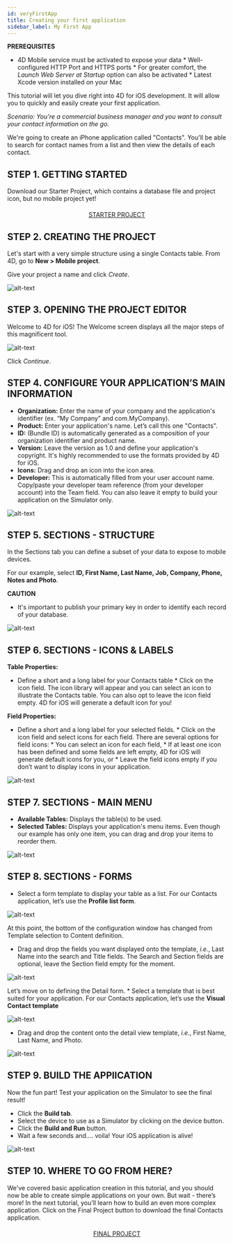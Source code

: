 ```yaml
---
id: veryFirstApp
title: Creating your first application
sidebar_label: My First App
---
```

<div class = "prerequisites">
<b>PREREQUISITES</b>

* 4D Mobile service must be activated to expose your data * Well-configured HTTP Port and HTTPS ports * For greater comfort, the *Launch Web Server at Startup* option can also be activated * Latest Xcode version installed on your Mac </div> 

This tutorial will let you dive right into 4D for iOS development. It will allow you to quickly and easily create your first application.

<i>Scenario: You're a commercial business manager and you want to consult your contact information on the go.</i>

We're going to create an iPhone application called "Contacts". You'll be able to search for contact names from a list and then view the details of each contact.

## STEP 1. GETTING STARTED

Download our Starter Project, which contains a database file and project icon, but no mobile project yet!

<div style="text-align: center; margin-top: 20px">
  
<a class="button"
href="../assets/contactDemoApp/ContactStarter.zip">STARTER PROJECT</a>
</div>

## STEP 2. CREATING THE PROJECT

Let's start with a very simple structure using a single Contacts table. From 4D, go to **New > Mobile project**.

Give your project a name and click *Create*.

![alt-text](assets/CreateYourAppFromScratch/Project-creation-4D-for-iOS.png)

## STEP 3. OPENING THE PROJECT EDITOR

Welcome to 4D for iOS! The Welcome screen displays all the major steps of this magnificent tool. 

![alt-text](assets/CreateYourAppFromScratch/Welcome-Screen-4D-for-iOS.png)

Click *Continue*.

## STEP 4. CONFIGURE YOUR APPLICATION’S MAIN INFORMATION

* **Organization:** Enter the name of your company and the application's identifier (ex. “My Company” and com.MyCompany).
* **Product:** Enter your application's name. Let’s call this one "Contacts".
* **ID:** (Bundle ID) is automatically generated as a composition of your organization identifier and product name.
* **Version:** Leave the version as 1.0 and define your application's copyright. It's highly recommended to use the formats provided by 4D for iOS.
* **Icons:** Drag and drop an icon into the icon area.
* **Developer:** This is automatically filled from your user account name. Copy/paste your developer team reference (from your developer account) into the Team field. You can also leave it empty to build your application on the Simulator only.

![alt-text](assets/CreateYourAppFromScratch/Contact-app-general-section-4D-for-iOS.png)

## STEP 5. SECTIONS - STRUCTURE

In the Sections tab you can define a subset of your data to expose to mobile devices.

For our example, select **ID, First Name, Last Name, Job, Company, Phone, Notes and Photo**.

<div class = "caution">
<b>CAUTION</b>

* It's important to publish your primary key in order to identify each record of your database.
</div>

![alt-text](assets/CreateYourAppFromScratch/Contact-app-structure-section-4D-for-iOS.png)

## STEP 6. SECTIONS - ICONS & LABELS

<b>Table Properties:</b>
* Define a short and a long label for your Contacts table * Click on the icon field. The icon library will appear and you can select an icon to illustrate the Contacts table. You can also opt to leave the icon field empty. 4D for iOS will generate a default icon for you!

<b>Field Properties:</b>
* Define a short and a long label for your selected fields. * Click on the icon field and select icons for each field. There are several options for field icons: * You can select an icon for each field, * If at least one icon has been defined and some fields are left empty, 4D for iOS will generate default icons for you, or * Leave the field icons empty if you don’t want to display icons in your application.

![alt-text](assets/CreateYourAppFromScratch/Contact-app-icons-labels-section-4D-for-iOS.png)

## STEP 7. SECTIONS - MAIN MENU

* **Available Tables:** Displays the table(s) to be used.
* **Selected Tables:** Displays your application's menu items. Even though our example has only one item, you can drag and drop your items to reorder them.

![alt-text](assets/CreateYourAppFromScratch/Contact-app-main-menu-section-4D-for-iOS.png)

## STEP 8. SECTIONS - FORMS

* Select a form template to display your table as a list. For our Contacts application, let’s use the **Profile list form**.

![alt-text](assets/CreateYourAppFromScratch/ListformTemplate-form-section-4D-for-iOS.png)

At this point, the bottom of the configuration window has changed from Template selection to Content definition.

* Drag and drop the fields you want displayed onto the template, *i.e.*, Last Name into the search and Title fields. The Search and Section fields are optional, leave the Section field empty for the moment.

![alt-text](assets/CreateYourAppFromScratch/ListformContent-form-section-4D-for-iOS.png)

Let’s move on to defining the Detail form. * Select a template that is best suited for your application. For our Contacts application, let’s use the **Visual Contact template**

![alt-text](assets/CreateYourAppFromScratch/DetailformTemplate-form-section-4D-for-iOS.png)

* Drag and drop the content onto the detail view template, *i.e.*, First Name, Last Name, and Photo.

![alt-text](assets/CreateYourAppFromScratch/DetailformContent-form-section-4D-for-iOS.png)

## STEP 9. BUILD THE APPlICATION

Now the fun part! Test your application on the Simulator to see the final result!

* Click the **Build tab**.
* Select the device to use as a Simulator by clicking on the device button.
* Click the **Build and Run** button.
* Wait a few seconds and…. voila! Your iOS application is alive!

![alt-text](assets/CreateYourAppFromScratch/simulator-list-form-4D-for-iOS.png)

## STEP 10. WHERE TO GO FROM HERE?

We've covered basic application creation in this tutorial, and you should now be able to create simple applications on your own. But wait - there’s more! In the next tutorial, you’ll learn how to build an even more complex application. Click on the Final Project button to download the final Contacts application.

<div style="text-align: center; margin-top: 20px">
  
<a class="button"
href="../assets/contactDemoApp/ContactFinal.zip">FINAL PROJECT</a>
</div>